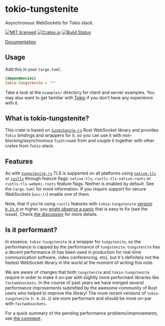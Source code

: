 # tokio-tungstenite

Asynchronous WebSockets for Tokio stack.

[![MIT licensed](https://img.shields.io/badge/license-MIT-blue.svg)](./LICENSE)
[![Crates.io](https://img.shields.io/crates/v/tokio-tungstenite.svg?maxAge=2592000)](https://crates.io/crates/tokio-tungstenite)
[![Build Status](https://travis-ci.org/snapview/tokio-tungstenite.svg?branch=master)](https://travis-ci.org/snapview/tokio-tungstenite)

[Documentation](https://docs.rs/tokio-tungstenite)

## Usage

Add this in your `Cargo.toml`:

```toml
[dependencies]
tokio-tungstenite = "*"
```

Take a look at the `examples/` directory for client and server examples. You may also want to get familiar with
[Tokio](https://github.com/tokio-rs/tokio) if you don't have any experience with it.

## What is tokio-tungstenite?

This crate is based on [`tungstenite-rs`](https://github.com/snapview/tungstenite-rs) Rust WebSocket library and provides `Tokio` bindings and wrappers for it, so you
can use it with non-blocking/asynchronous `TcpStream`s from and couple it together with other crates from `Tokio` stack.

## Features

As with [`tungstenite-rs`](https://github.com/snapview/tungstenite-rs) TLS is supported on all platforms using [`native-tls`](https://github.com/sfackler/rust-native-tls) or [`rustls`](https://github.com/ctz/rustls) through feature flags: `native-tls`, `rustls-tls-native-roots` or `rustls-tls-webpki-roots` feature flags. Neither is enabled by default. See the `Cargo.toml` for more information. If you require support for secure WebSockets (`wss://`) enable one of them.

Note, that if you're using `rustls` features with `tokio-tungstenite` [version `0.23.0`](https://github.com/snapview/tokio-tungstenite/blob/master/CHANGELOG.md#0230) or higher,
you [might observe a panic](https://github.com/snapview/tokio-tungstenite/issues/336) that is easy to fix (see the issue). Check [the discussion](https://github.com/snapview/tokio-tungstenite/issues/353#issuecomment-2455100010)
for more details.

## Is it performant?

In essence, `tokio-tungstenite` is a wrapper for `tungstenite`, so the performance is capped by the performance of `tungstenite`. `tungstenite`
has a decent performance (it has been used in production for real-time communication software, video conferencing, etc), but it's definitely
not the fastest WebSocket library in the world at the moment of writing this note.

We are aware of changes that both `tungstenite` and `tokio-tungstenite` require in order to make it on-par with slightly more performant libraries like `fastwebsockets`. In the course of past years we have merged several performance improvements submitted by the awesome community of Rust users who helped to improve the library! The more recent versions of `tokio-tungstenite` (`> 0.26.2`) are more performant and should be more on-par with `fastwebsockets`.

For a quick summary of the pending performance problems/improvements, see [the comment](https://github.com/snapview/tungstenite-rs/issues/352#issuecomment-1537488614).
